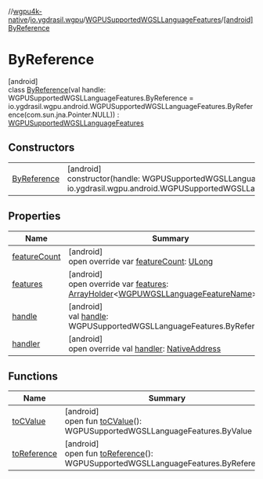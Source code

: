 //[wgpu4k-native](../../../../index.md)/[io.ygdrasil.wgpu](../../index.md)/[WGPUSupportedWGSLLanguageFeatures](../index.md)/[[android]ByReference](index.md)

# ByReference

[android]\
class [ByReference](index.md)(val handle: WGPUSupportedWGSLLanguageFeatures.ByReference = io.ygdrasil.wgpu.android.WGPUSupportedWGSLLanguageFeatures.ByReference(com.sun.jna.Pointer.NULL)) : [WGPUSupportedWGSLLanguageFeatures](../index.md)

## Constructors

| | |
|---|---|
| [ByReference](-by-reference.md) | [android]<br>constructor(handle: WGPUSupportedWGSLLanguageFeatures.ByReference = io.ygdrasil.wgpu.android.WGPUSupportedWGSLLanguageFeatures.ByReference(com.sun.jna.Pointer.NULL)) |

## Properties

| Name | Summary |
|---|---|
| [featureCount](feature-count.md) | [android]<br>open override var [featureCount](feature-count.md): [ULong](https://kotlinlang.org/api/core/kotlin-stdlib/kotlin/-u-long/index.html) |
| [features](features.md) | [android]<br>open override var [features](features.md): [ArrayHolder](../../../ffi/-array-holder/index.md)&lt;[WGPUWGSLLanguageFeatureName](../../-w-g-p-u-w-g-s-l-language-feature-name/index.md)&gt;? |
| [handle](handle.md) | [android]<br>val [handle](handle.md): WGPUSupportedWGSLLanguageFeatures.ByReference |
| [handler](handler.md) | [android]<br>open override val [handler](handler.md): [NativeAddress](../../../ffi/-native-address/index.md) |

## Functions

| Name | Summary |
|---|---|
| [toCValue](../[android]to-c-value.md) | [android]<br>open fun [toCValue](../[android]to-c-value.md)(): WGPUSupportedWGSLLanguageFeatures.ByValue |
| [toReference](../to-reference.md) | [android]<br>open fun [toReference](../to-reference.md)(): WGPUSupportedWGSLLanguageFeatures.ByReference |